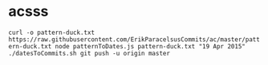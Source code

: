 # acsss

`curl -o pattern-duck.txt https://raw.githubusercontent.com/ErikParacelsusCommits/ac/master/pattern-duck.txt
node patternToDates.js pattern-duck.txt "19 Apr 2015"
./datesToCommits.sh
git push -u origin master`
